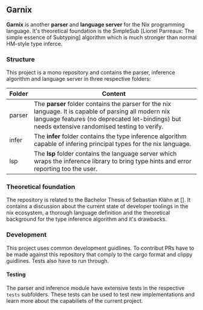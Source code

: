 ## Garnix

**Garnix** is another **parser** and **language server** for the Nix programming language. It's theoretical foundation is the SimpleSub [Lionel Parreaux: The simple essence of Subtyping] algorithm which is much stronger than normal HM-style type inferce.

### Structure
This project is a mono repository and contains the parser, inference algorithm and language server in three respective folders:

| Folder | Content |
| ------ | ------- |
| parser | The **parser** folder contains the parser for the nix language. It is capable of parsing all modern nix language features (no deprecated let-bindings) but needs extensive randomised testing to verify. |
|infer | The **infer** folder contains the type inference algorithm capable of infering principal types for the nix language.
|lsp| The **lsp** folder contains the language server which wraps the inference library to bring type hints and error reporting too the user.

### Theoretical foundation
The repository is related to the Bachelor Thesis of Sebastian Klähn at []. It contains a discussion about the current state of developer toolings in the nix ecosystem, a thorough language definition and the theoretical background for the type inference algorithm and it's drawbacks.

### Development
This project uses common development guidlines. To contribut PRs have to be made against this repository that comply to the cargo format and clippy guidlines. Tests also have to run through.

#### Testing
The parser and inference module have extensive tests in the respective `tests` subfolders. These tests can be used to test new implementations and learn more about the capabiliets of the current project.
